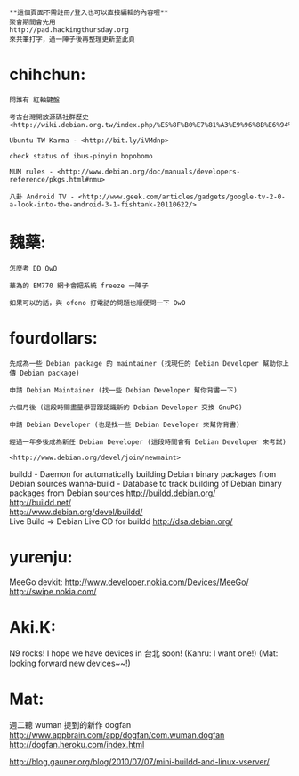     **這個頁面不需註冊/登入也可以直接編輯的內容喔**
    聚會期間會先用 
    http://pad.hackingthursday.org
    來共筆打字，過一陣子後再整理更新至此頁


# chihchun:


    問誰有 紅軸鍵盤

    考古台灣開放源碼社群歷史  <http://wiki.debian.org.tw/index.php/%E5%8F%B0%E7%81%A3%E9%96%8B%E6%94%BE%E6%BA%90%E7%A2%BC%E7%A4%BE%E7%BE%A4>  

    Ubuntu TW Karma - <http://bit.ly/iVMdnp>   

    check status of ibus-pinyin bopobomo

    NUM rules - <http://www.debian.org/doc/manuals/developers-reference/pkgs.html#nmu>  

    八卦 Android TV - <http://www.geek.com/articles/gadgets/google-tv-2-0-a-look-into-the-android-3-1-fishtank-20110622/>  

# 魏藥:


    怎麼考 DD OwO

    華為的 EM770 網卡會把系統 freeze 一陣子

    如果可以的話，與 ofono 打電話的問題也順便問一下 OwO

# fourdollars:


    先成為一些 Debian package 的 maintainer (找現任的 Debian Developer 幫助你上傳 Debian package)

    申請 Debian Maintainer (找一些 Debian Developer 幫你背書一下)

    六個月後 (這段時間盡量學習跟認識新的 Debian Developer 交換 GnuPG)

    申請 Debian Developer (也是找一些 Debian Developer 來幫你背書)

    經過一年多後成為新任 Debian Developer (這段時間會有 Debian Developer 來考試)

    <http://www.debian.org/devel/join/newmaint>  

buildd - Daemon for automatically building Debian binary packages from Debian sources
wanna-build - Database to track building of Debian binary packages from Debian sources
<http://buildd.debian.org/>  
<http://buildd.net/>  
<http://www.debian.org/devel/buildd/>  
Live Build => Debian Live CD for buildd
<http://dsa.debian.org/>  

# yurenju:

MeeGo devkit: <http://www.developer.nokia.com/Devices/MeeGo/>  
<http://swipe.nokia.com/>  

# Aki.K:

N9 rocks! I hope we have devices in 台北 soon!
(Kanru: I want one!)
(Mat: looking forward new devices~~!)

# Mat:


週二聽 wuman 提到的新作 dogfan
<http://www.appbrain.com/app/dogfan/com.wuman.dogfan>  
<http://dogfan.heroku.com/index.html>  

<http://blog.gauner.org/blog/2010/07/07/mini-buildd-and-linux-vserver/>  